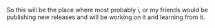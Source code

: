 So this will be the place where most probably i, or my friends would be publishing new releases and will be working on it and learning from it.
